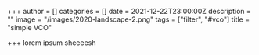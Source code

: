 +++
author = []
categories = []
date = 2021-12-22T23:00:00Z
description = ""
image = "/images/2020-landscape-2.png"
tags = ["filter", "#vco"]
title = "simple VCO"

+++
lorem ipsum sheeeesh